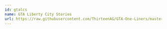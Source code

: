 ```yaml
---
id: gtalcs
name: GTA Liberty City Stories
url: https://raw.githubusercontent.com/ThirteenAG/GTA-One-Liners/master/GTALCS/gtalcswd.json
---
```

